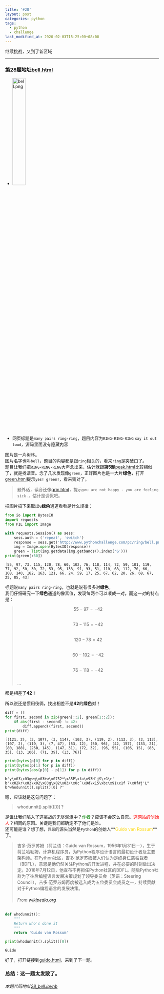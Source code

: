 ```yaml
---
title: '#28'
layout: post
categories: python
tags:
  - python
  - challenge
last_modified_at: 2020-02-03T15:25:00+08:00
---
```


继续挑战，又到了新区域

---
### 第28题地址[bell.html](http://www.pythonchallenge.com/pc/ring/bell.html)
* <img src="http://repeat:switch@www.pythonchallenge.com/pc/ring/bell.png" alt="bell.png" width="30%" height="30%">
* 网页标题是`many pairs ring-ring`，题目内容为`RING-RING-RING` `say it out loud`，源码里面没有隐藏内容

图片是一片树林。<br>
图片名字也叫`bell`，题目的内容都是跟`ring`相关的，看来`ring`是突破口了。<br>
题目让我们把`RING-RING-RING`大声念出来，估计就跟**第5题**[peak.html](http://www.pythonchallenge.com/pc/def/peak.html)比较相似了，就是找谐音。念了几次发现像`green`，正好图片也是一大片**绿色**，打开[green.html](http://www.pythonchallenge.com/pc/ring/green.html)提示`yes! green!`，看来猜对了。
> 题外话，读音还像[grin.html](http://www.pythonchallenge.com/pc/ring/grin.html)，提示`you are not happy - you are feeling sick.`，估计是调侃吧。

把图片搞下来取出`G`**绿色**通道看看是什么规律：


```python
from io import BytesIO
import requests
from PIL import Image

with requests.Session() as sess:
    sess.auth = ('repeat', 'switch')
    response = sess.get('http://www.pythonchallenge.com/pc/ring/bell.png').content
    img = Image.open(BytesIO(response))
    green = list(img.getdata(img.getbands().index('G')))
print(green[:50])
```

    [55, 97, 73, 115, 120, 78, 60, 102, 76, 118, 114, 72, 59, 101, 119, 77, 92, 50, 30, 72, 53, 95, 133, 91, 93, 51, 110, 68, 112, 70, 66, 108, 140, 182, 163, 121, 66, 24, 59, 17, 25, 67, 62, 20, 26, 68, 67, 25, 85, 43]


标题说`many pairs ring-ring`，也就是说有很多对**绿色**。<br>
我们仔细研究一下**绿色**通道的像素值，发现每两个可以凑成一对，而这一对的特点是：
> $$55-97=-42$$<br>
> $$73-115=-42$$<br>
> $$120-78=42$$<br>
> $$60-102=-42$$<br>
> $$76-118=-42$$<br>
> ...

都是相差了**42**！

所以说还是惯用伎俩，找出相差不是**42**的**绿色**对！


```python
diff = []
for first, second in zip(green[::2], green[1::2]):
    if abs(first - second) != 42:
        diff.append((first, second))
print(diff)
```

    [(121, 2), (3, 107), (3, 114), (103, 3), (119, 2), (113, 3), (3, 113), (107, 2), (119, 3), (7, 47), (53, 12), (50, 96), (42, 157), (133, 21), (80, 188), (250, 145), (147, 31), (72, 32), (96, 55), (106, 15), (83, 35), (13, 106), (71, 39), (13, 76)]



```python
print(bytes(p[0] for p in diff))
print(bytes(p[1] for p in diff))
print(bytes(abs(p[0] - p[1]) for p in diff))
```

    b'y\x03\x03gwq\x03kw\x0752*\x85P\xfa\x93H`jS\rG\r'
    b"\x02kr\x03\x02\x03q\x02\x03/\x0c`\x9d\x15\xbc\x91\x1f 7\x0f#j'L"
    b'whodunnit().split()[0] ?'


嗯，应该就是这句问题了：
> whodunnit().split()[0] ?

是谁让我们陷入了这挑战的无尽泥潭中？<font color="green">作者</font>？应该不会这么自恋。<font color="red">这网站的创始人</font>？相同的原因。关键是我们都确定不了他们是谁。<br>
还可能是谁？想了想，`罪恶`的源头当然是`Python`的创始人**<font color="gold">Guido van Rossum</font>**了。
> 吉多·范罗苏姆（荷兰语：Guido van Rossum，1956年1月31日－），生于荷兰哈勒姆，计算机程序员，为Python程序设计语言的最初设计者及主要架构师。在Python社区，吉多·范罗苏姆被人们认为是终身仁慈独裁者（BDFL），意思是他仍然关注Python的开发进程，并在必要的时刻做出决定。2018年7月12日，他宣布不再担任Python社区的BDFL。随后Python社群为了往后编程语言发展决策规划了领导委员会（英语：Steering Council），吉多·范罗苏姆再度被选入成为五位委员会成员之一，持续贡献对于Python编程语言的发展决策。
> ###### From [wikipedia.org](https://zh.wikipedia.org/wiki/%E5%90%89%E5%A4%9A%C2%B7%E8%8C%83%E7%BD%97%E8%8B%8F%E5%A7%86)


```python
def whodunnit():
    """
    Return who's done it
    """
    return 'Guido van Rossum'

print(whodunnit().split()[0])
```

    Guido


好了，打开链接到[guido.html](http://www.pythonchallenge.com/pc/ring/guido.html)，来到了下一题。

### 总结：这一题太发散了。
###### 本题代码地址[28_bell.ipynb](https://github.com/StevenPZChan/pythonchallenge/blob/notebook/nbfiles/28_bell.ipynb)
